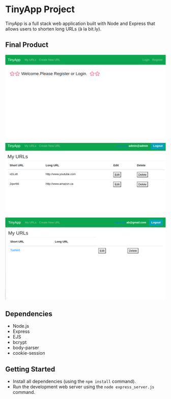 # TinyApp Project

TinyApp is a full stack web application built with Node and Express that allows users to shorten long URLs (à la bit.ly).


## Final Product

!["Screenshot of Home page"](https://github.com/jovitapais/tinyapp/blob/master/Docs/Home.png?raw=true)

!["Screenshot of Login page"](https://github.com/jovitapais/tinyapp/blob/master/Docs/Login.png?raw=true)

!["Screenshot of ShortUrl page"](https://github.com/jovitapais/tinyapp/blob/master/Docs/ShortUrl.png?raw=true)


## Dependencies

- Node.js
- Express
- EJS
- bcrypt
- body-parser
- cookie-session

## Getting Started

- Install all dependencies (using the `npm install` command).
- Run the development web server using the `node express_server.js` command.